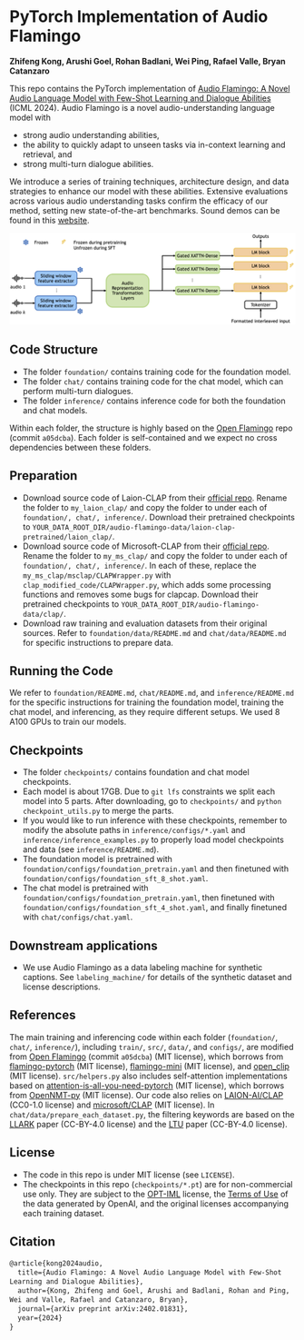 # PyTorch Implementation of Audio Flamingo

**Zhifeng Kong, Arushi Goel, Rohan Badlani, Wei Ping, Rafael Valle, Bryan Catanzaro**

This repo contains the PyTorch implementation of [Audio Flamingo: A Novel Audio Language Model with Few-Shot Learning and Dialogue Abilities](https://arxiv.org/abs/2402.01831) (ICML 2024). Audio Flamingo is a novel audio-understanding language model with 
- strong audio understanding abilities,
- the ability to quickly adapt to unseen tasks via in-context learning and retrieval, and 
- strong multi-turn dialogue abilities. 

We introduce a series of training techniques, architecture design, and data strategies to enhance our model with these abilities. Extensive evaluations across various audio understanding tasks confirm the efficacy of our method, setting new state-of-the-art benchmarks. Sound demos can be found in this [website](https://audioflamingo.github.io/). 

![](assets/audio_flamingo_arch.png)

## Code Structure

- The folder ```foundation/``` contains training code for the foundation model. 
- The folder ```chat/``` contains training code for the chat model, which can perform multi-turn dialogues. 
- The folder ```inference/``` contains inference code for both the foundation and chat models.

Within each folder, the structure is highly based on the [Open Flamingo](https://github.com/mlfoundations/open_flamingo) repo (commit ```a05dcba```). Each folder is self-contained and we expect no cross dependencies between these folders.

## Preparation

- Download source code of Laion-CLAP from their [official repo](https://github.com/LAION-AI/CLAP). Rename the folder to ```my_laion_clap/``` and copy the folder to under each of ```foundation/, chat/, inference/```. Download their pretrained checkpoints to ```YOUR_DATA_ROOT_DIR/audio-flamingo-data/laion-clap-pretrained/laion_clap/```. 
- Download source code of Microsoft-CLAP from their [official repo](https://github.com/microsoft/CLAP). Rename the folder to ```my_ms_clap/``` and copy the folder to under each of ```foundation/, chat/, inference/```. In each of these, replace the ```my_ms_clap/msclap/CLAPWrapper.py``` with ```clap_modified_code/CLAPWrapper.py```, which adds some processing functions and removes some bugs for clapcap. Download their pretrained checkpoints to ```YOUR_DATA_ROOT_DIR/audio-flamingo-data/clap/```. 
- Download raw training and evaluation datasets from their original sources. Refer to ```foundation/data/README.md``` and ```chat/data/README.md``` for specific instructions to prepare data.

## Running the Code

We refer to ```foundation/README.md```, ```chat/README.md```, and ```inference/README.md``` for the specific instructions for training the foundation model, training the chat model, and inferencing, as they require different setups. We used 8 A100 GPUs to train our models.

## Checkpoints
- The folder ```checkpoints/``` contains foundation and chat model checkpoints. 
- Each model is about 17GB. Due to ```git lfs``` constraints we split each model into 5 parts. After downloading, go to ```checkpoints/``` and ```python checkpoint_utils.py``` to merge the parts. 
- If you would like to run inference with these checkpoints, remember to modify the absolute paths in ```inference/configs/*.yaml``` and ```inference/inference_examples.py``` to properly load model checkpoints and data (see ```inference/README.md```).
- The foundation model is pretrained with ```foundation/configs/foundation_pretrain.yaml``` and then finetuned with ```foundation/configs/foundation_sft_8_shot.yaml```. 
- The chat model is pretrained with ```foundation/configs/foundation_pretrain.yaml```, then finetuned with ```foundation/configs/foundation_sft_4_shot.yaml```, and finally finetuned with ```chat/configs/chat.yaml```.

## Downstream applications
- We use Audio Flamingo as a data labeling machine for synthetic captions. See ```labeling_machine/``` for details of the synthetic dataset and license descriptions.

## References

The main training and inferencing code within each folder (```foundation/```, ```chat/```, ```inference/```), including ```train/```, ```src/```, ```data/```, and ```configs/```, are modified from [Open Flamingo](https://github.com/mlfoundations/open_flamingo) (commit ```a05dcba```) (MIT license), which borrows from [flamingo-pytorch](https://github.com/lucidrains/flamingo-pytorch) (MIT license), [flamingo-mini](https://github.com/dhansmair/flamingo-mini) (MIT license), and [open_clip](https://github.com/mlfoundations/open_clip) (MIT license). ```src/helpers.py``` also includes self-attention implementations based on [attention-is-all-you-need-pytorch](https://github.com/jadore801120/attention-is-all-you-need-pytorch) (MIT license), which borrows from [OpenNMT-py](https://github.com/OpenNMT/OpenNMT-py) (MIT license). Our code also relies on [LAION-AI/CLAP](https://github.com/LAION-AI/CLAP) (CC0-1.0 license) and [microsoft/CLAP](https://github.com/microsoft/CLAP) (MIT license). In ```chat/data/prepare_each_dataset.py```, the filtering keywords are based on the [LLARK](https://arxiv.org/abs/2310.07160) paper (CC-BY-4.0 license) and the [LTU](https://arxiv.org/abs/2305.10790) paper (CC-BY-4.0 license).

## License

- The code in this repo is under MIT license (see ```LICENSE```). 
- The checkpoints in this repo (```checkpoints/*.pt```) are for non-commercial use only. They are subject to the [OPT-IML](https://huggingface.co/facebook/opt-iml-1.3b/blob/main/LICENSE.md) license, the [Terms of Use](https://openai.com/policies/terms-of-use) of the data generated by OpenAI, and the original licenses accompanying each training dataset. 


## Citation
```
@article{kong2024audio,
  title={Audio Flamingo: A Novel Audio Language Model with Few-Shot Learning and Dialogue Abilities},
  author={Kong, Zhifeng and Goel, Arushi and Badlani, Rohan and Ping, Wei and Valle, Rafael and Catanzaro, Bryan},
  journal={arXiv preprint arXiv:2402.01831},
  year={2024}
}
```
